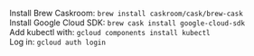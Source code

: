 Install Brew Caskroom: `brew install caskroom/cask/brew-cask`      
Install Google Cloud SDK: `brew cask install google-cloud-sdk`     
Add kubectl with: `gcloud components install kubectl`    
Log in: `gcloud auth login`     
